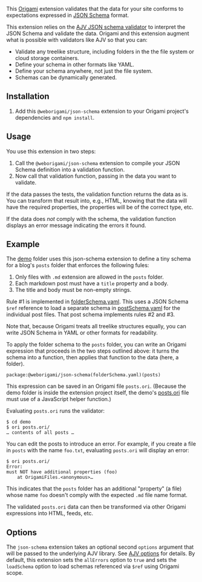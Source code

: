 This [Origami](https://weborigami.org) extension validates that the data for your site conforms to expectations expressed in [JSON Schema](https://json-schema.org) format.

This extension relies on the [AJV JSON schema validator](https://ajv.js.org) to interpret the JSON Schema and validate the data. Origami and this extension augment what is possible with validators like AJV so that you can:

- Validate any treelike structure, including folders in the the file system or cloud storage containers.
- Define your schema in other formats like YAML.
- Define your schema anywhere, not just the file system.
- Schemas can be dynamically generated.

## Installation

1. Add this `@weborigami/json-schema` extension to your Origami project's dependencies and `npm install`.

## Usage

You use this extension in two steps:

1. Call the `@weborigami/json-schema` extension to compile your JSON Schema definition into a validation function.
2. Now call that validation function, passing in the data you want to validate.

If the data passes the tests, the validation function returns the data as is. You can transform that result into, e.g., HTML, knowing that the data will have the required properties, the properties will be of the correct type, etc.

If the data does _not_ comply with the schema, the validation function displays an error message indicating the errors it found.

## Example

The [demo](./demo) folder uses this json-schema extension to define a tiny schema for a blog's `posts` folder that enforces the following fules:

1. Only files with `.md` extension are allowed in the `posts` folder.
2. Each markdown post must have a `title` property and a body.
3. The title and body must be non-empty strings.

Rule #1 is implemented in [folderSchema.yaml](./demo/folderSchema.yaml). This uses a JSON Schema `$ref` reference to load a separate schema in [postSchema.yaml](./demo/postSchema.yaml) for the individual post files. That post schema implements rules #2 and #3.

Note that, because Origami treats all treelike structures equally, you can write JSON Schema in YAML or other formats for readability.

To apply the folder schema to the `posts` folder, you can write an Origami expression that proceeds in the two steps outlined above: it turns the schema into a function, then applies that function to the data (here, a folder).

```
package:@weborigami/json-schema(folderSchema.yaml)(posts)
```

This expression can be saved in an Origami file `posts.ori`. (Because the demo folder is inside the extension project itself, the demo's [posts.ori](./demo/posts.ori) file must use of a JavaScript helper function.)

Evaluating `posts.ori` runs the validator:

```console
$ cd demo
$ ori posts.ori/
… contents of all posts …
```

You can edit the posts to introduce an error. For example, if you create a file in `posts` with the name `foo.txt`, evaluating `posts.ori` will display an error:

```console
$ ori posts.ori/
Error:
must NOT have additional properties (foo)
    at OrigamiFiles.<anonymous>…
```

This indicates that the `posts` folder has an additional "property" (a file) whose name `foo` doesn't comply with the expected `.md` file name format.

The validated `posts.ori` data can then be transformed via other Origami expressions into HTML, feeds, etc.

## Options

The `json-schema` extension takes an optional second `options` argument that will be passed to the underlying AJV library. See [AJV options](https://ajv.js.org/options.html) for details. By default, this extension sets the `allErrors` option to `true` and sets the `loadSchema` option to load schemas referenced via `$ref` using Origami scope.
